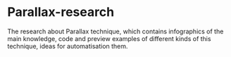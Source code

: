 # Parallax-research
The research about Parallax technique, which contains infographics of the main knowledge, code and preview examples of different kinds of this technique, ideas for automatisation them.
